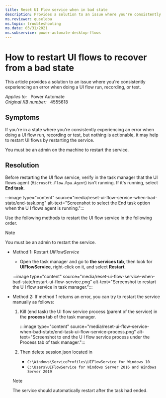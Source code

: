 ```yaml
---
title: Reset UI Flow service when in bad state
description: Provides a solution to an issue where you're consistently experiencing an error when doing a UI flow run, recording, or test.
ms.reviewer: quseleba
ms.topic: troubleshooting
ms.date: 03/31/2021
ms.subservice: power-automate-desktop-flows
---
```

# How to restart UI flows to recover from a bad state

This article provides a solution to an issue where you're consistently experiencing an error when doing a UI flow run, recording, or test.

_Applies to:_ &nbsp; Power Automate  
_Original KB number:_ &nbsp; 4555618

## Symptoms

If you're in a state where you're consistently experiencing an error when doing a UI flow run, recording or test, but nothing is actionable, it may help to restart UI flows by restarting the service.

You must be an admin on the machine to restart the service.

## Resolution

Before restarting the UI flow service, verify in the task manager that the UI flows agent (`Microsoft.Flow.Rpa.Agent`) isn't running. If it's running, select **End task**.

:::image type="content" source="media/reset-ui-flow-service-when-bad-state/end-task.png" alt-text="Screenshot to select the End task option when the U I flows agent is running.":::

Use the following methods to restart the UI flow service in the following order.

> [!NOTE]
> You must be an admin to restart the service.

- Method 1: Restart _UIFlowService_
  - Open the task manager and go to **the services tab**, then look for **UIFlowService**, right-click on it, and select **Restart**.
  
  :::image type="content" source="media/reset-ui-flow-service-when-bad-state/restart-ui-flow-service.png" alt-text="Screenshot to restart the U I flow service in task manager.":::

- Method 2: If method 1 returns an error, you can try to restart the service manually as follows:

    1. Kill (end task) the UI flow service process (parent of the service) in the **process** tab of the task manager.
  
          :::image type="content" source="media/reset-ui-flow-service-when-bad-state/end-task-ui-flow-service-process.png" alt-text="Screenshot to end the U I flow service process under the Process tab of task manager.":::

    1. Then delete session.json located in

          - `C:\Windows\ServiceProfiles\UIFlowService for Windows 10`
          - `C:\Users\UIFlowService for Windows Server 2016 and Windows Server 2019`

  > [!NOTE]
  > The service should automatically restart after the task had ended.
